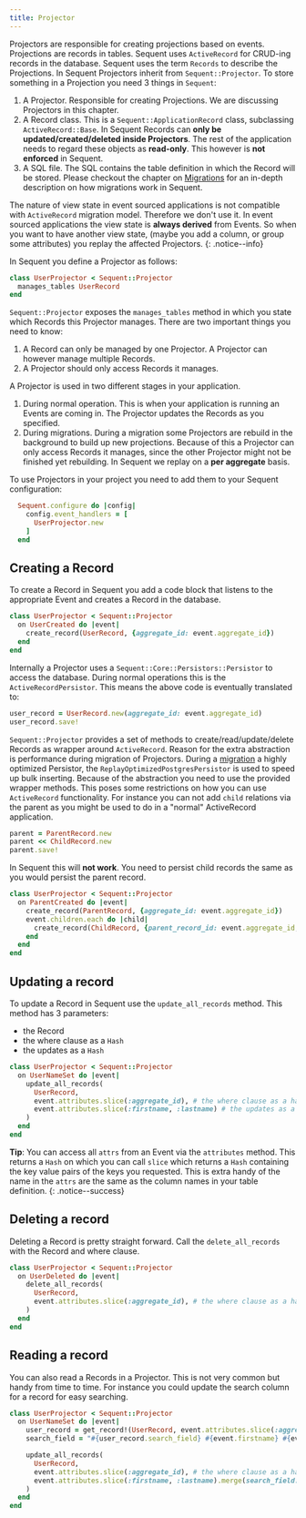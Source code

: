 ```yaml
---
title: Projector
---
```


Projectors are responsible for creating projections based on events. Projections are records in tables.
Sequent uses `ActiveRecord` for CRUD-ing records in the database. Sequent uses the term `Records` to
describe the Projections. In Sequent Projectors inherit from `Sequent::Projector`. To store something
in a Projection you need 3 things in `Sequent`:

1. A Projector. Responsible for creating Projections. We are discussing Projectors in this chapter.
2. A Record class. This is a `Sequent::ApplicationRecord` class, subclassing  `ActiveRecord::Base`. In Sequent Records can **only be updated/created/deleted
    inside Projectors**. The rest of the application needs to regard these objects as **read-only**.
    This however is **not enforced** in Sequent.
3. A SQL file. The SQL contains the table definition in which the Record will be stored. Please checkout the chapter
    on [Migrations](migrations.html)  for an in-depth description on how migrations work in Sequent.

The nature of view state in event sourced applications is not compatible with `ActiveRecord` migration
model. Therefore we don't use it. In event sourced applications the view state is **always derived**
from Events. So when you want to have another view state, (maybe you add a column, or group some attributes)
you replay the affected Projectors.
{: .notice--info}

In Sequent you define a Projector as follows:
```ruby
class UserProjector < Sequent::Projector
  manages_tables UserRecord
end
```

`Sequent::Projector` exposes the `manages_tables` method in which you state which
Records this Projector manages. There are two important things you need to know:

1. A Record can only be managed by one Projector.
  A Projector can however manage multiple Records.
2. A Projector should only access Records it manages.

A Projector is used in two different stages in your application.

1. During normal operation. This is when your application is running an Events are
  coming in. The Projector updates the Records as you specified.
2. During migrations. During a migration some Projectors are rebuild in
  the background to build up new projections. Because of this a Projector
  can only access Records it manages, since the other Projector might not
  be finished yet rebuilding. In Sequent we replay on a **per aggregate**
  basis.

To use Projectors in your project you need to add them to your Sequent configuration:

```ruby
  Sequent.configure do |config|
    config.event_handlers = [
      UserProjector.new
    ]
  end
```

## Creating a Record

To create a Record in Sequent you add a code block that listens to
the appropriate Event and creates a Record in the database.

```ruby
class UserProjector < Sequent::Projector
  on UserCreated do |event|
    create_record(UserRecord, {aggregate_id: event.aggregate_id})
  end
end
```

Internally a Projector uses a `Sequent::Core::Persistors::Persistor` to access the database.
During normal operations this is the `ActiveRecordPersistor`. This means the above code
is eventually translated to:

```ruby
user_record = UserRecord.new(aggregate_id: event.aggregate_id)
user_record.save!
```

`Sequent::Projector` provides a set of methods to create/read/update/delete Records as wrapper
around `ActiveRecord`. Reason for the extra abstraction is performance during migration of Projectors.
During a [migration](migrations.html) a highly optimized Persistor, the `ReplayOptimizedPostgresPersistor`
is used to speed up bulk inserting.
Because of the abstraction you need to use the provided wrapper methods.
This poses some restrictions on how you can use `ActiveRecord` functionality.
For instance you can not add `child` relations via the parent as you might be used to do in a "normal" ActiveRecord application.

```ruby
parent = ParentRecord.new
parent << ChildRecord.new
parent.save!
```

In Sequent this will **not work**. You need to persist child records the same
as you would persist the parent record.

```ruby
class UserProjector < Sequent::Projector
  on ParentCreated do |event|
    create_record(ParentRecord, {aggregate_id: event.aggregate_id})
    event.children.each do |child|
      create_record(ChildRecord, {parent_record_id: event.aggregate_id, child_id: child.child_id})
    end
  end
end
```


## Updating a record

To update a Record in Sequent use the `update_all_records` method. This method has 3 parameters:

 - the Record
 - the where clause as a `Hash`
 - the updates as a `Hash`

```ruby
class UserProjector < Sequent::Projector
  on UserNameSet do |event|
    update_all_records(
      UserRecord,
      event.attributes.slice(:aggregate_id), # the where clause as a hash
      event.attributes.slice(:firstname, :lastname) # the updates as a hash
    )
  end
end
```

**Tip**: You can access all `attrs` from an Event via the `attributes` method. This returns a `Hash` on
which you can call `slice` which returns a `Hash` containing the key value pairs of the
keys you requested. This is extra handy of the name in the `attrs` are the same as the column
names in your table definition.
{: .notice--success}

## Deleting a record

Deleting a Record is pretty straight forward. Call the `delete_all_records`
with the Record and where clause.

```ruby
class UserProjector < Sequent::Projector
  on UserDeleted do |event|
    delete_all_records(
      UserRecord,
      event.attributes.slice(:aggregate_id), # the where clause as a hash
    )
  end
end
```

## Reading a record

You can also read a Records in a Projector. This is not very common but handy from time to time.
For instance you could update the search column for a record for easy searching.

```ruby
class UserProjector < Sequent::Projector
  on UserNameSet do |event|
    user_record = get_record!(UserRecord, event.attributes.slice(:aggregate_id)
    search_field = "#{user_record.search_field} #{event.firstname} #{event.lastname}"

    update_all_records(
      UserRecord,
      event.attributes.slice(:aggregate_id), # the where clause as a hash
      event.attributes.slice(:firstname, :lastname).merge(search_field: search_field) # the updates as a hash
    )
  end
end
```
